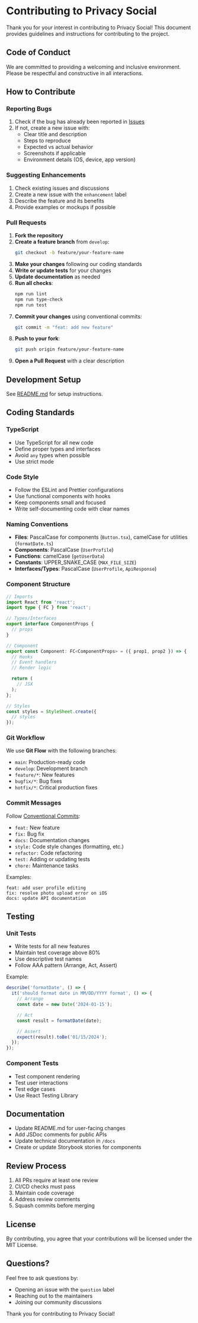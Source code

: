# Contributing to Privacy Social

Thank you for your interest in contributing to Privacy Social! This document provides guidelines and instructions for contributing to the project.

## Code of Conduct

We are committed to providing a welcoming and inclusive environment. Please be respectful and constructive in all interactions.

## How to Contribute

### Reporting Bugs

1. Check if the bug has already been reported in [Issues](https://github.com/DamienB88/quizgamesplayerslogo/issues)
2. If not, create a new issue with:
   - Clear title and description
   - Steps to reproduce
   - Expected vs actual behavior
   - Screenshots if applicable
   - Environment details (OS, device, app version)

### Suggesting Enhancements

1. Check existing issues and discussions
2. Create a new issue with the `enhancement` label
3. Describe the feature and its benefits
4. Provide examples or mockups if possible

### Pull Requests

1. **Fork the repository**
2. **Create a feature branch** from `develop`:
   ```bash
   git checkout -b feature/your-feature-name
   ```
3. **Make your changes** following our coding standards
4. **Write or update tests** for your changes
5. **Update documentation** as needed
6. **Run all checks**:
   ```bash
   npm run lint
   npm run type-check
   npm run test
   ```
7. **Commit your changes** using conventional commits:
   ```bash
   git commit -m "feat: add new feature"
   ```
8. **Push to your fork**:
   ```bash
   git push origin feature/your-feature-name
   ```
9. **Open a Pull Request** with a clear description

## Development Setup

See [README.md](../README.md#getting-started) for setup instructions.

## Coding Standards

### TypeScript

- Use TypeScript for all new code
- Define proper types and interfaces
- Avoid `any` types when possible
- Use strict mode

### Code Style

- Follow the ESLint and Prettier configurations
- Use functional components with hooks
- Keep components small and focused
- Write self-documenting code with clear names

### Naming Conventions

- **Files**: PascalCase for components (`Button.tsx`), camelCase for utilities (`formatDate.ts`)
- **Components**: PascalCase (`UserProfile`)
- **Functions**: camelCase (`getUserData`)
- **Constants**: UPPER_SNAKE_CASE (`MAX_FILE_SIZE`)
- **Interfaces/Types**: PascalCase (`UserProfile`, `ApiResponse`)

### Component Structure

```typescript
// Imports
import React from 'react';
import type { FC } from 'react';

// Types/Interfaces
export interface ComponentProps {
  // props
}

// Component
export const Component: FC<ComponentProps> = ({ prop1, prop2 }) => {
  // Hooks
  // Event handlers
  // Render logic

  return (
    // JSX
  );
};

// Styles
const styles = StyleSheet.create({
  // styles
});
```

### Git Workflow

We use **Git Flow** with the following branches:

- `main`: Production-ready code
- `develop`: Development branch
- `feature/*`: New features
- `bugfix/*`: Bug fixes
- `hotfix/*`: Critical production fixes

### Commit Messages

Follow [Conventional Commits](https://www.conventionalcommits.org/):

- `feat:` New feature
- `fix:` Bug fix
- `docs:` Documentation changes
- `style:` Code style changes (formatting, etc.)
- `refactor:` Code refactoring
- `test:` Adding or updating tests
- `chore:` Maintenance tasks

Examples:
```
feat: add user profile editing
fix: resolve photo upload error on iOS
docs: update API documentation
```

## Testing

### Unit Tests

- Write tests for all new features
- Maintain test coverage above 80%
- Use descriptive test names
- Follow AAA pattern (Arrange, Act, Assert)

Example:
```typescript
describe('formatDate', () => {
  it('should format date in MM/DD/YYYY format', () => {
    // Arrange
    const date = new Date('2024-01-15');

    // Act
    const result = formatDate(date);

    // Assert
    expect(result).toBe('01/15/2024');
  });
});
```

### Component Tests

- Test component rendering
- Test user interactions
- Test edge cases
- Use React Testing Library

## Documentation

- Update README.md for user-facing changes
- Add JSDoc comments for public APIs
- Update technical documentation in `/docs`
- Create or update Storybook stories for components

## Review Process

1. All PRs require at least one review
2. CI/CD checks must pass
3. Maintain code coverage
4. Address review comments
5. Squash commits before merging

## License

By contributing, you agree that your contributions will be licensed under the MIT License.

## Questions?

Feel free to ask questions by:
- Opening an issue with the `question` label
- Reaching out to the maintainers
- Joining our community discussions

Thank you for contributing to Privacy Social!
